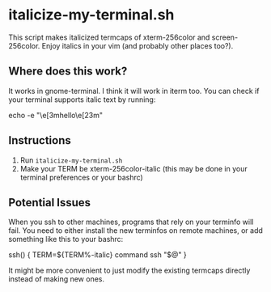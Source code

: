 # italicize-my-terminal.sh

This script makes italicized termcaps of xterm-256color and screen-256color.
Enjoy italics in your vim (and probably other places too?).

## Where does this work?

It works in gnome-terminal.  I think it will work in iterm too.  You can check
if your terminal supports italic text by running:

  echo -e "\e[3mhello\e[23m"

## Instructions

  1. Run `italicize-my-terminal.sh`
  2. Make your TERM be xterm-256color-italic (this may be done in your terminal
     preferences or your bashrc)

## Potential Issues

When you ssh to other machines, programs that rely on your terminfo will fail.
You need to either install the new terminfos on remote machines, or add
something like this to your bashrc:

  ssh() {
    TERM=${TERM%-italic} command ssh "$@"
  }

It might be more convenient to just modify the existing termcaps directly
instead of making new ones.
